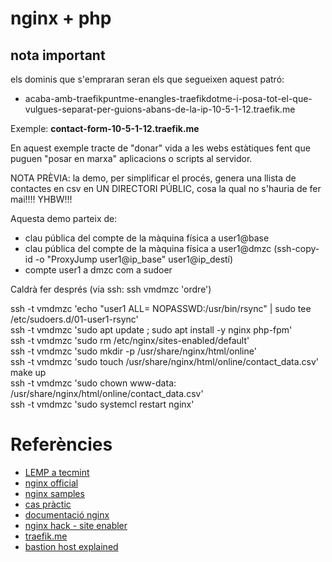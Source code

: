 # nginx + php

## nota important
els dominis que s'empraran seran els que segueixen aquest patró: 
- acaba-amb-traefikpuntme-enangles-traefikdotme-i-posa-tot-el-que-vulgues-separat-per-guions-abans-de-la-ip-10-5-1-12.traefik.me

Exemple: **contact-form-10-5-1-12.traefik.me**


En aquest exemple tracte de "donar" vida a les webs estàtiques fent que puguen "posar en marxa" aplicacions o scripts al servidor.

NOTA PRÈVIA: la demo, per simplificar el procés, genera una llista de contactes en csv en UN DIRECTORI PÚBLIC, cosa la qual no s'hauria de fer mai!!!! YHBW!!!

Aquesta demo parteix de:
- clau pública del compte de la màquina física a user1@base
- clau pública del compte de la màquina física a user1@dmzc (ssh-copy-id -o "ProxyJump user1@ip_base" user1@ip_destí)
- compte user1 a dmzc com a sudoer


Caldrà fer després (via ssh: ssh vmdmzc 'ordre') 

ssh -t vmdmzc 'echo "user1 ALL= NOPASSWD:/usr/bin/rsync" | sudo tee /etc/sudoers.d/01-user1-rsync'  
ssh -t vmdmzc 'sudo apt update ; sudo apt install -y nginx php-fpm'  
ssh -t vmdmzc 'sudo rm /etc/nginx/sites-enabled/default'  
ssh -t vmdmzc 'sudo mkdir -p  /usr/share/nginx/html/online'  
ssh -t vmdmzc 'sudo touch /usr/share/nginx/html/online/contact_data.csv'  
make up  
ssh -t vmdmzc 'sudo chown www-data: /usr/share/nginx/html/online/contact_data.csv'  
ssh -t vmdmzc 'sudo systemcl restart nginx'  

 

# Referències
- [LEMP a tecmint](https://www.tecmint.com/install-lemp-on-debian-10-server/)
- [nginx official](https://docs.nginx.com/nginx/admin-guide/web-server/web-server/)
- [nginx samples](https://www.nginx.com/resources/wiki/)
- [cas pràctic](https://phpcoder.tech/wp-content/cache/all/save-contact-form-data-in-csv-file-using-php/index.html)
- [documentació nginx](https://docs.nginx.com/nginx/admin-guide/security-controls/terminating-ssl-http/#setting-up-an-https-server)
- [nginx hack - site enabler](https://github.com/ajsalkeld/nginx-modsite/releases)
- [traefik.me](https://traefik.me)
- [bastion host explained](https://www.redhat.com/sysadmin/ssh-proxy-bastion-proxyjump)
